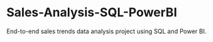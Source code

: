 # Sales-Analysis-SQL-PowerBI
End-to-end sales trends data analysis project using SQL and Power BI. 
